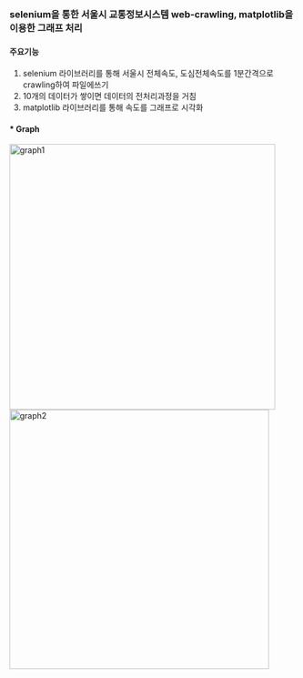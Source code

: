 ### selenium을 통한 서울시 교통정보시스템 web-crawling, matplotlib을 이용한 그래프 처리

#### 주요기능
1. selenium 라이브러리를 통해 서울시 전체속도, 도심전체속도를 1분간격으로 crawling하여 파일에쓰기
2. 10개의 데이터가 쌓이면 데이터의 전처리과정을 거침
3. matplotlib 라이브러리를 통해 속도를 그래프로 시각화


#### * Graph

<img width="467" alt="graph1" src="https://user-images.githubusercontent.com/59947533/93693348-acdb9200-fb39-11ea-99e4-9c4ff0a98f98.PNG">


<img width="456" alt="graph2" src="https://user-images.githubusercontent.com/59947533/93693817-ced81300-fb3f-11ea-8734-2c9af18220ef.PNG">
